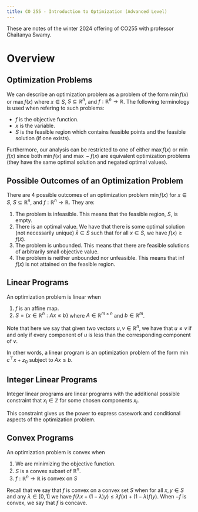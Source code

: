 ```yaml
---
title: CO 255 - Introduction to Optimization (Advanced Level)
---
```


These are notes of the winter 2024 offering of CO255 with professor Chaitanya Swamy.

# Overview

## Optimization Problems

We can describe an optimization problem as a problem of the form $\min f(x)$ or $\max f(x)$ where $x \in S$, $S \subseteq \mathbb{R}^n$, and $f: \mathbb{R}^n \to \mathbb{R}$.
The following terminology is used when refering to such problems:

- $f$ is the objective function.
- $x$ is the variable.
- $S$ is the feasible region which contains feasible points and the feasible solution (if one exists).

Furthermore, our analysis can be restricted to one of either $\max f(x)$ or $\min f(x)$ since both $\min f(x)$ and $\max -f(x)$ are equivalent optimization problems (they have the same optimal solution and negated optimal values).

## Possible Outcomes of an Optimization Problem

There are 4 possible outcomes of an optimization problem $\min f(x)$ for $x \in S$, $S \subseteq \mathbb{R}^n$, and $f: \mathbb{R}^n \to \mathbb{R}$. They are:

1. The problem is infeasible. This means that the feasible region, $S$, is empty.
1. There is an optimal value. We have that there is some optimal solution (not necessarily unique) $\bar{x} \in S$ such that for all $x \in S$, we have $f(x) \ge f(\bar{x})$.
1. The problem is unbounded. This means that there are feasible solutions of arbitrarily small objective value.
1. The problem is neither unbounded nor unfeasible. This means that $\inf f(x)$ is not attained on the feasible region.

## Linear Programs

An optimization problem is linear when

1. $f$ is an affine map.
1. $S = \{ x \in \mathbb{R}^n : A x \le b \}$ where $A \in \mathbb{R}^{m \times n}$ and $b \in \mathbb{R}^m$.

Note that here we say that given two vectors $u, v \in \mathbb{R}^n$, we have that $u \le v$ if and only if every component of $u$ is less than the corresponding component of $v$.

In other words, a linear program is an optimization problem of the form $\min c^{\top} x + z_0$ subject to $A x \le b$.

## Integer Linear Programs

Integer linear programs are linear programs with the additional possible constraint that $x_i \in \mathbb{Z}$ for some chosen components $x_i$.

This constraint gives us the power to express casework and conditional aspects of the optimization problem.

## Convex Programs

An optimization problem is convex when

1. We are minimizing the objective function.
1. $S$ is a convex subset of $\mathbb{R}^n$.
1. $f: \mathbb{R}^n \to \mathbb{R}$ is convex on $S$

Recall that we say that $f$ is convex on a convex set $S$ when for all $x, y \in S$ and any $\lambda \in [0,1]$ we have $f(\lambda x + (1 - \lambda) y) \le \lambda f(x) + (1 - \lambda) f(y)$.
When $-f$ is convex, we say that $f$ is concave.

